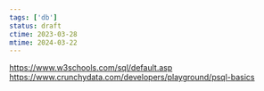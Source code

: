 ```yaml
---
tags: ['db']
status: draft
ctime: 2023-03-28
mtime: 2024-03-22
---
```


https://www.w3schools.com/sql/default.asp
https://www.crunchydata.com/developers/playground/psql-basics